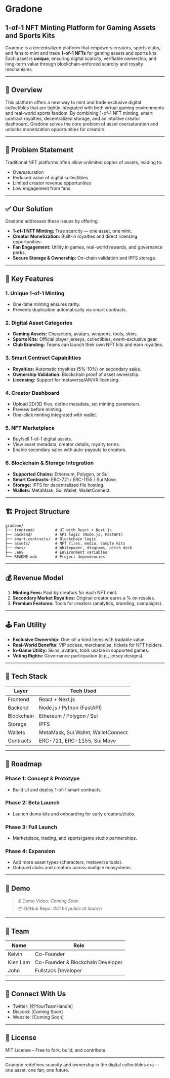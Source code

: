 # Gradone 
## 1-of-1 NFT Minting Platform for Gaming Assets and Sports Kits

Gradone is a decentralized platform that empowers creators, sports clubs, and fans to mint and trade **1-of-1 NFTs** for gaming assets and sports kits. Each asset is **unique**, ensuring digital scarcity, verifiable ownership, and long-term value through blockchain-enforced scarcity and royalty mechanisms.

----

## 📖 Overview

This platform offers a new way to mint and trade exclusive digital collectibles that are tightly integrated with both virtual gaming environments and real-world sports fandom. By combining 1-of-1 NFT minting, smart contract royalties, decentralized storage, and an intuitive creator dashboard, Gradone solves the core problem of asset oversaturation and unlocks monetization opportunities for creators.

---

## 🧩 Problem Statement

Traditional NFT platforms often allow unlimited copies of assets, leading to:
- Oversaturation
- Reduced value of digital collectibles
- Limited creator revenue opportunities
- Low engagement from fans

---

## ✅ Our Solution

Gradone addresses these issues by offering:
- **1-of-1 NFT Minting:** True scarcity — one asset, one mint.
- **Creator Monetization:** Built-in royalties and direct licensing opportunities.
- **Fan Engagement:** Utility in games, real-world rewards, and governance perks.
- **Secure Storage & Ownership:** On-chain validation and IPFS storage.

---

## 🎯 Key Features

### 1. Unique 1-of-1 Minting
- One-time minting ensures rarity.
- Prevents duplication automatically via smart contracts.

### 2. Digital Asset Categories
- **Gaming Assets:** Characters, avatars, weapons, tools, skins.
- **Sports Kits:** Official player jerseys, collectibles, event-exclusive gear.
- **Club Branding:** Teams can launch their own NFT kits and earn royalties.

### 3. Smart Contract Capabilities
- **Royalties:** Automatic royalties (5%-10%) on secondary sales.
- **Ownership Validation:** Blockchain proof of asset ownership.
- **Licensing:** Support for metaverse/AR/VR licensing.

### 4. Creator Dashboard
- Upload 2D/3D files, define metadata, set minting parameters.
- Preview before minting.
- One-click minting integrated with wallet.

### 5. NFT Marketplace
- Buy/sell 1-of-1 digital assets.
- View asset metadata, creator details, royalty terms.
- Enable secondary sales with auto-payouts to creators.

### 6. Blockchain & Storage Integration
- **Supported Chains:** Ethereum, Polygon, or Sui.
- **Smart Contracts:** ERC-721 / ERC-1155 / Sui Move.
- **Storage:** IPFS for decentralized file hosting.
- **Wallets:** MetaMask, Sui Wallet, WalletConnect.

---

## 🏗️ Project Structure

```
gradone/
├── frontend/         # UI with React + Next.js
├── backend/          # API logic (Node.js, FastAPI)
├── smart-contracts/  # Blockchain logic
├── assets/           # NFT files, media, sample kits
├── docs/             # Whitepaper, diagrams, pitch deck
├── .env              # Environment variables
└── README.mdb        # Project dependencies
```


---

## 💰 Revenue Model

1. **Minting Fees:** Paid by creators for each NFT mint.
2. **Secondary Market Royalties:** Original creator earns a % on resales.
3. **Premium Features:** Tools for creators (analytics, branding, campaigns).

---

## 🕹️ Fan Utility

- **Exclusive Ownership:** One-of-a-kind items with tradable value.
- **Real-World Benefits:** VIP access, merchandise, tickets for NFT holders.
- **In-Game Utility:** Skins, avatars, tools usable in supported games.
- **Voting Rights:** Governance participation (e.g., jersey designs).

---

## 🧠 Tech Stack

| Layer       | Tech Used                        |
|-------------|----------------------------------|
| Frontend    | React + Next.js                  |
| Backend     | Node.js / Python (FastAPI)       |
| Blockchain  | Ethereum / Polygon / Sui         |
| Storage     | IPFS                             |
| Wallets     | MetaMask, Sui Wallet, WalletConnect |
| Contracts   | ERC-721, ERC-1155, Sui Move      |

---

## 📆 Roadmap

### Phase 1: Concept & Prototype
- Build UI and deploy 1-of-1 smart contracts.

### Phase 2: Beta Launch
- Launch demo kits and onboarding for early creators/clubs.

### Phase 3: Full Launch
- Marketplace, trading, and sports/game studio partnerships.

### Phase 4: Expansion
- Add more asset types (characters, metaverse tools).
- Onboard clubs and creators across multiple ecosystems.

---

## 🎥 Demo

> ⏳ Demo Video: _Coming Soon_  
> 📦 GitHub Repo: _Will be public at launch_

---

## 👥 Team

| Name         | Role                    |
|--------------|-------------------------|
| Kelvin       | Co-Founder              
| Kien Lam     | Co-Founder & Blockchain Developer
| John         | Fullstack Developer   

---

## 🔗 Connect With Us

- Twitter: [@YourTeamHandle]
- Discord: [Coming Soon]
- Website: [Coming Soon]

---

## 📄 License

MIT License – Free to fork, build, and contribute.

---

Gradone redefines scarcity and ownership in the digital collectibles era — one asset, one fan, one future.
